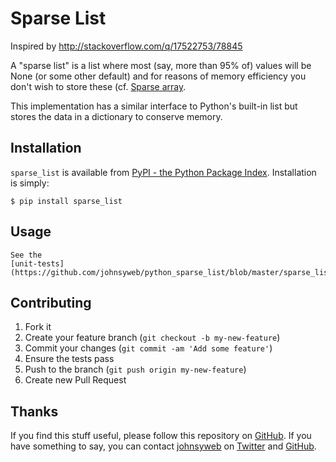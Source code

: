 # Sparse List

Inspired by http://stackoverflow.com/q/17522753/78845

A "sparse list" is a list where most (say, more than 95% of) values will be None
(or some other default)  and for reasons of memory efficiency you don't wish to
store these (cf. [Sparse array](http://en.wikipedia.org/wiki/Sparse_array).

This implementation has a similar interface to Python's built-in list but
stores the data in a dictionary to conserve memory.


## Installation

`sparse_list` is available from [PyPI - the Python Package
Index](https://pypi.python.org/pypi). Installation is simply:

    $ pip install sparse_list

## Usage

    See the
    [unit-tests](https://github.com/johnsyweb/python_sparse_list/blob/master/sparse_list/t_sparse_list.py)!

## Contributing

1. Fork it
1. Create your feature branch (`git checkout -b my-new-feature`)
1. Commit your changes (`git commit -am 'Add some feature'`)
1. Ensure the tests pass
1. Push to the branch (`git push origin my-new-feature`)
1. Create new Pull Request

## Thanks

If you find this stuff useful, please follow this repository on
[GitHub](https://github.com/johnsyweb/python_sparse_list). If you have something to say,
you can contact [johnsyweb](http://johnsy.com/about/) on
[Twitter](http://twitter.com/johnsyweb/) and
[GitHub](https://github.com/johnsyweb/).
